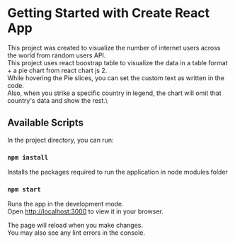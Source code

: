 # Getting Started with Create React App

This project was created to visualize the number of internet users across the world from random users API.\
This project uses react boostrap table to visualize the data in a table format + a pie chart from react chart js 2.\
While hovering the Pie slices, you can set the custom text as written in the code.\
Also, when you strike a specific country in legend, the chart will omit that country's data and show the rest.\

## Available Scripts

In the project directory, you can run:

### `npm install`

Installs the packages required to run the application in node modules folder

### `npm start`

Runs the app in the development mode.\
Open [http://localhost:3000](http://localhost:3000) to view it in your browser.

The page will reload when you make changes.\
You may also see any lint errors in the console.
